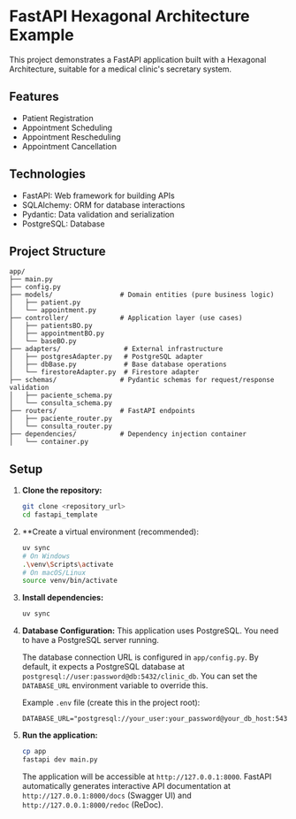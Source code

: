 # FastAPI Hexagonal Architecture Example

This project demonstrates a FastAPI application built with a Hexagonal Architecture, suitable for a medical clinic's secretary system.

## Features

- Patient Registration
- Appointment Scheduling
- Appointment Rescheduling
- Appointment Cancellation

## Technologies

- FastAPI: Web framework for building APIs
- SQLAlchemy: ORM for database interactions
- Pydantic: Data validation and serialization
- PostgreSQL: Database

## Project Structure

```
app/
├── main.py
├── config.py
├── models/                 # Domain entities (pure business logic)
│   ├── patient.py
│   └── appointment.py
├── controller/             # Application layer (use cases)
│   ├── patientsBO.py
│   ├── appointmentBO.py
│   └── baseBO.py
├── adapters/                # External infrastructure
│   ├── postgresAdapter.py   # PostgreSQL adapter
│   ├── dbBase.py            # Base database operations
│   └── firestoreAdapter.py  # Firestore adapter
├── schemas/                # Pydantic schemas for request/response validation
│   ├── paciente_schema.py
│   └── consulta_schema.py
├── routers/                # FastAPI endpoints
│   ├── paciente_router.py
│   └── consulta_router.py
├── dependencies/           # Dependency injection container
│   └── container.py
```

## Setup

1.  **Clone the repository:**
    ```bash
    git clone <repository_url>
    cd fastapi_template
    ```

2.  **Create a virtual environment (recommended):
    ```bash
    uv sync
    # On Windows
    .\venv\Scripts\activate
    # On macOS/Linux
    source venv/bin/activate
    ```

3.  **Install dependencies:**
    ```bash
    uv sync
    ```

4.  **Database Configuration:**
    This application uses PostgreSQL. You need to have a PostgreSQL server running.
    
    The database connection URL is configured in `app/config.py`.
    By default, it expects a PostgreSQL database at `postgresql://user:password@db:5432/clinic_db`.
    You can set the `DATABASE_URL` environment variable to override this.

    Example `.env` file (create this in the project root):
    ```
    DATABASE_URL="postgresql://your_user:your_password@your_db_host:5432/your_database_name"
    ```

5.  **Run the application:**
    ```bash
    cp app
    fastapi dev main.py
    ```

    The application will be accessible at `http://127.0.0.1:8000`.
    FastAPI automatically generates interactive API documentation at `http://127.0.0.1:8000/docs` (Swagger UI) and `http://127.0.0.1:8000/redoc` (ReDoc).